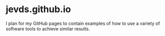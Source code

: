 # jevds.github.io

I plan for my GitHub pages to contain examples of how to use a variety of software tools to achieve similar results.

